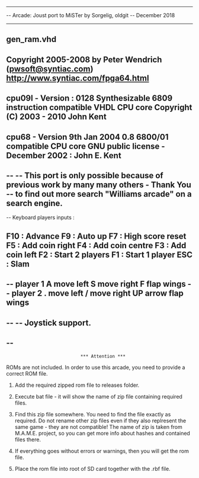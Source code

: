 ---------------------------------------------------------------------------------
-- Arcade: Joust port to MiSTer by Sorgelig, oldgit
-- December 2018

---------------------------------------------------------------------------------
 gen_ram.vhd
-------------------------------- 
 Copyright 2005-2008 by Peter Wendrich (pwsoft@syntiac.com)
 http://www.syntiac.com/fpga64.html
---------------------------------------------------------------------------------
 cpu09l - Version : 0128
 Synthesizable 6809 instruction compatible VHDL CPU core
 Copyright (C) 2003 - 2010 John Kent
---------------------------------------------------------------------------------
 cpu68 - Version 9th Jan 2004 0.8
 6800/01 compatible CPU core 
 GNU public license - December 2002 : John E. Kent
---------------------------------------------------------------------------------
--
-- This port is only possible because of previous work by many many others - Thank You
-- to find out more search "Williams arcade" on a search engine.  
-- 
-- 
 Keyboard players inputs :

   F10 : Advance
   F9  : Auto up
   F7  : High score reset
   F5  : Add coin right
   F4  : Add coin centre
   F3  : Add coin left
   F2  : Start 2 players
   F1  : Start 1 player
   ESC : Slam  
--
-- player 1
   A move left
   S move right
   F flap wings
-- player 2
   . move left
   / move right
   UP arrow flap wings
--
--
-- Joystick support.
-- 
-- 
---------------------------------------------------------------------------------

                                *** Attention ***

ROMs are not included. In order to use this arcade, you need to provide a correct ROM file.

1) Add the required zipped rom file to releases folder.

2) Execute bat file - it will show the name of zip file containing required files.

3) Find this zip file somewhere. You need to find the file exactly as required.
   Do not rename other zip files even if they also replresent the same game - they are not compatible!
   The name of zip is taken from M.A.M.E. project, so you can get more info about
   hashes and contained files there.

4) If everything goes without errors or warnings, then you will get the rom file.

6) Place the rom file into root of SD card together with the .rbf file.
